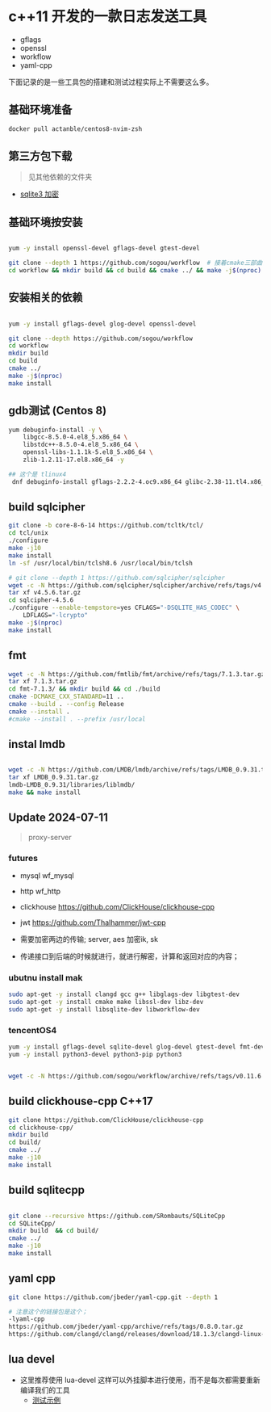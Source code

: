 # c++11 开发的一款日志发送工具
- gflags
- openssl 
- workflow 
- yaml-cpp 


下面记录的是一些工具包的搭建和测试过程实际上不需要这么多。

## 基础环境准备

```bash
docker pull actanble/centos8-nvim-zsh
```

## 第三方包下载
> 见其他依赖的文件夹
- [sqlite3 加密](./src/readme.md)


## 基础环境按安装
```bash

yum -y install openssl-devel gflags-devel gtest-devel

git clone --depth 1 https://github.com/sogou/workflow  # 接着cmake三部曲
cd workflow && mkdir build && cd build && cmake ../ && make -j$(nproc) && make install 
```

## 安装相关的依赖 
```bash

yum -y install gflags-devel glog-devel openssl-devel 

git clone --depth https://github.com/sogou/workflow
cd workflow 
mkdir build 
cd build 
cmake ../ 
make -j$(nproc)
make install

```

## gdb测试 (Centos 8)

```bash
yum debuginfo-install -y \
    libgcc-8.5.0-4.el8_5.x86_64 \
    libstdc++-8.5.0-4.el8_5.x86_64 \
    openssl-libs-1.1.1k-5.el8_5.x86_64 \
    zlib-1.2.11-17.el8.x86_64 -y 

## 这个是 tlinux4 
 dnf debuginfo-install gflags-2.2.2-4.oc9.x86_64 glibc-2.38-11.tl4.x86_64 glog-0.6.0-1.oc9.x86_64 libgcc-12.3.1.2-3.tl4.x86_64 libstdc++-12.3.1.2-3.tl4.x86_64 openssl-libs-3.0.12-14.tl4.x86_64 zlib-1.2.13-4.tl4.x86_64 -y 
```

## build sqlcipher 
```bash
git clone -b core-8-6-14 https://github.com/tcltk/tcl/ 
cd tcl/unix
./configure 
make -j10 
make install 
ln -sf /usr/local/bin/tclsh8.6 /usr/local/bin/tclsh

# git clone --depth 1 https://github.com/sqlcipher/sqlcipher
wget -c -N https://github.com/sqlcipher/sqlcipher/archive/refs/tags/v4.5.6.tar.gz
tar xf v4.5.6.tar.gz
cd sqlcipher-4.5.6
./configure --enable-tempstore=yes CFLAGS="-DSQLITE_HAS_CODEC" \
	LDFLAGS="-lcrypto"
make -j$(nproc)
make install 
```


## fmt 

```bash
wget -c -N https://github.com/fmtlib/fmt/archive/refs/tags/7.1.3.tar.gz
tar xf 7.1.3.tar.gz
cd fmt-7.1.3/ && mkdir build && cd ./build 
cmake -DCMAKE_CXX_STANDARD=11 ..
cmake --build . --config Release
cmake --install .
#cmake --install . --prefix /usr/local
```

## instal lmdb
```bash

wget -c -N https://github.com/LMDB/lmdb/archive/refs/tags/LMDB_0.9.31.tar.gz
tar xf LMDB_0.9.31.tar.gz
lmdb-LMDB_0.9.31/libraries/liblmdb/
make && make install

```


## Update 2024-07-11 
> proxy-server 

### futures 
- mysql wf_mysql
- http wf_http
- clickhouse https://github.com/ClickHouse/clickhouse-cpp
- jwt https://github.com/Thalhammer/jwt-cpp

- 需要加密两边的传输; server, aes 加密ik, sk
- 传递接口到后端的时候就进行，就进行解密，计算和返回对应的内容； 



### ubutnu install mak
```bash
sudo apt-get -y install clangd gcc g++ libglags-dev libgtest-dev 
sudo apt-get -y install cmake make libssl-dev libz-dev 
sudo apt-get -y install libsqlite-dev libworkflow-dev 
```

### tencentOS4 
```bash
yum -y install gflags-devel sqlite-devel glog-devel gtest-devel fmt-devel openssl-devel zlib-devel nss-devel pcre-devel 
yum -y install python3-devel python3-pip python3


wget -c -N https://github.com/sogou/workflow/archive/refs/tags/v0.11.6.tar.gz
```


## build clickhouse-cpp C++17

```bash
git clone https://github.com/ClickHouse/clickhouse-cpp
cd clickhouse-cpp/
mkdir build
cd build/
cmake ../
make -j10
make install
```

## build sqlitecpp
```bash

git clone --recursive https://github.com/SRombauts/SQLiteCpp 
cd SQLiteCpp/
mkdir build  && cd build/
cmake ../ 
make -j10 
make install 

```


## yaml cpp 
```bash 
git clone https://github.com/jbeder/yaml-cpp.git --depth 1 

# 注意这个的链接包是这个；
-lyaml-cpp 
https://github.com/jbeder/yaml-cpp/archive/refs/tags/0.8.0.tar.gz
https://github.com/clangd/clangd/releases/download/18.1.3/clangd-linux-18.1.3.zip

``` 

## lua devel 
- 这里推荐使用 lua-devel 这样可以外挂脚本进行使用，而不是每次都需要重新编译我们的工具
    - [测试示例](./src/tests/lua_func_test.cc)
